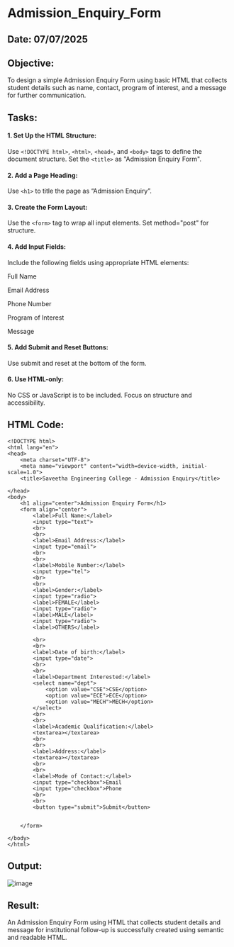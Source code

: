 # Admission_Enquiry_Form
## Date: 07/07/2025

## Objective:
To design a simple Admission Enquiry Form using basic HTML that collects student details such as name, contact, program of interest, and a message for further communication.

## Tasks:
#### 1. Set Up the HTML Structure:
Use ```<!DOCTYPE html>```, ```<html>```, ```<head>```, and ```<body>``` tags to define the document structure.
Set the ```<title>``` as "Admission Enquiry Form".

#### 2. Add a Page Heading:
Use ```<h1>``` to title the page as “Admission Enquiry”.

#### 3. Create the Form Layout:
Use the ```<form>``` tag to wrap all input elements. Set method="post" for structure.

#### 4. Add Input Fields:
Include the following fields using appropriate HTML elements:

Full Name

Email Address

Phone Number 

Program of Interest 

Message

#### 5. Add Submit and Reset Buttons:
Use submit and reset at the bottom of the form.

#### 6. Use HTML-only:
No CSS or JavaScript is to be included. Focus on structure and accessibility.

## HTML Code:
```
<!DOCTYPE html>
<html lang="en">
<head>
    <meta charset="UTF-8">
    <meta name="viewport" content="width=device-width, initial-scale=1.0">
    <title>Saveetha Engineering College - Admission Enquiry</title>

</head>
<body>
    <h1 align="center">Admission Enquiry Form</h1>
    <form align="center">
        <label>Full Name:</label>
        <input type="text">
        <br>
        <br>
        <label>Email Address:</label>
        <input type="email">
        <br>
        <br>
        <label>Mobile Number:</label>
        <input type="tel">
        <br>
        <br>
        <label>Gender:</label>
        <input type="radio">
        <label>FEMALE</label>
        <input type="radio">
        <label>MALE</label>
        <input type="radio">
        <label>OTHERS</label>

        <br>
        <br>
        <label>Date of birth:</label>
        <input type="date">
        <br>
        <br>
        <label>Department Interested:</label>
        <select name="dept">
            <option value="CSE">CSE</option>
            <option value="ECE">ECE</option>
            <option value="MECH">MECH</option>
        </select>
        <br>
        <br>
        <label>Academic Qualification:</label>
        <textarea></textarea>
        <br>
        <br>
        <label>Address:</label>
        <textarea></textarea>
        <br>
        <br>
        <label>Mode of Contact:</label>
        <input type="checkbox">Email
        <input type="checkbox">Phone
        <br>
        <br>
        <button type="submit">Submit</button>


    </form>
    
</body>
</html>
```
## Output:
![image](https://github.com/user-attachments/assets/8b215e75-9850-48bd-8eda-0e002e34f46a)

## Result:
An Admission Enquiry Form using HTML that collects student details and message for institutional follow-up is successfully created using semantic and readable HTML.
